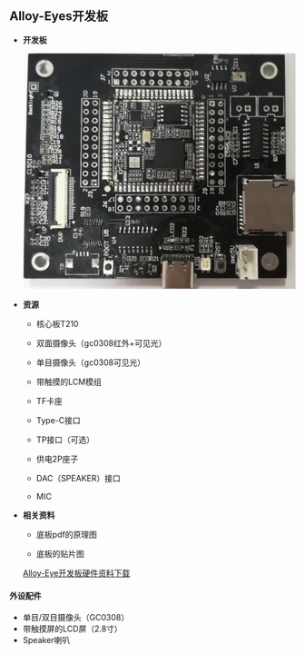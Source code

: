 ## Alloy-Eyes开发板

- **开发板**

  ![](/images/alloy-eye.png)

- **资源**
  
  - 核心板T210
  - 双面摄像头（gc0308红外+可见光）
  - 单目摄像头（gc0308可见光）
  - 带触摸的LCM模组
  - TF卡座
  - Type-C接口
  - TP接口（可选）
  
  - 供电2P座子
  - DAC（SPEAKER）接口
  - MIC
  
- **相关资料**
  
  - 底板pdf的原理图
  
  - 底板的贴片图
  
  [Alloy-Eye开发板硬件资料下载](http://res.ai-alloy.com/AlloyEyes/HDK.rar)

#### 外设配件

- 单目/双目摄像头（GC0308）
- 带触摸屏的LCD屏（2.8寸）
- Speaker喇叭